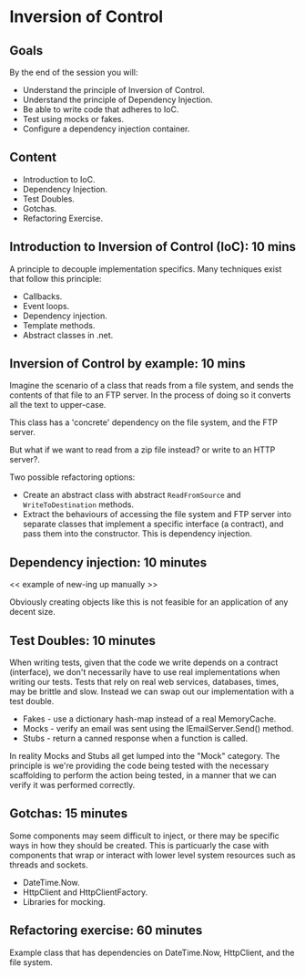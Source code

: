 # Inversion of Control

## Goals

By the end of the session you will:

- Understand the principle of Inversion of Control.
- Understand the principle of Dependency Injection.
- Be able to write code that adheres to IoC.
- Test using mocks or fakes.
- Configure a dependency injection container.

## Content

- Introduction to IoC.
- Dependency Injection.
- Test Doubles.
- Gotchas.
- Refactoring Exercise.

## Introduction to Inversion of Control (IoC): 10 mins

A principle to decouple implementation specifics. Many techniques exist that follow this principle:

- Callbacks.
- Event loops.
- Dependency injection.
- Template methods.
- Abstract classes in .net.

## Inversion of Control by example: 10 mins

Imagine the scenario of a class that reads from a file system, and sends the contents of that file to an FTP server. In the process of doing so it converts all the text to upper-case.

This class has a 'concrete' dependency on the file system, and the FTP server.

But what if we want to read from a zip file instead? or write to an HTTP server?.

Two possible refactoring options:

- Create an abstract class with abstract `ReadFromSource` and `WriteToDestination` methods.
- Extract the behaviours of accessing the file system and FTP server into separate classes that implement a specific interface (a contract), and pass them into the constructor. This is dependency injection.

## Dependency injection: 10 minutes


<< example of new-ing up manually >>

Obviously creating objects like this is not feasible for an application of any decent size. 

## Test Doubles: 10 minutes

When writing tests, given that the code we write depends on a contract (interface), we don't necessarily have to use real implementations when writing our tests. Tests that rely on real web services, databases, times, may be brittle and slow. Instead we can swap out our implementation with a test double.

- Fakes - use a dictionary hash-map instead of a real MemoryCache. 
- Mocks - verify an email was sent using the IEmailServer.Send() method.
- Stubs - return a canned response when a function is called.

In reality Mocks and Stubs all get lumped into the "Mock" category. The principle is we're providing the code being tested with the necessary scaffolding to perform the action being tested, in a manner that we can verify it was performed correctly.

## Gotchas: 15 minutes

Some components may seem difficult to inject, or there may be specific ways in how they should be created. This is particuarly the case with components that wrap or interact with lower level system resources such as threads and sockets.

- DateTime.Now.
- HttpClient and HttpClientFactory.
- Libraries for mocking.

## Refactoring exercise: 60 minutes

Example class that has dependencies on DateTime.Now, HttpClient, and the file system.
